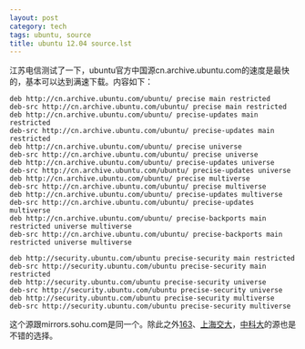 ```yaml
---
layout: post
category: tech
tags: ubuntu, source
title: ubuntu 12.04 source.lst
---
```

江苏电信测试了一下，ubuntu官方中国源cn.archive.ubuntu.com的速度是最快的，基本可以达到满速下载。内容如下：

	deb http://cn.archive.ubuntu.com/ubuntu/ precise main restricted
	deb-src http://cn.archive.ubuntu.com/ubuntu/ precise main restricted
	deb http://cn.archive.ubuntu.com/ubuntu/ precise-updates main restricted
	deb-src http://cn.archive.ubuntu.com/ubuntu/ precise-updates main restricted
	deb http://cn.archive.ubuntu.com/ubuntu/ precise universe
	deb-src http://cn.archive.ubuntu.com/ubuntu/ precise universe
	deb http://cn.archive.ubuntu.com/ubuntu/ precise-updates universe
	deb-src http://cn.archive.ubuntu.com/ubuntu/ precise-updates universe
	deb http://cn.archive.ubuntu.com/ubuntu/ precise multiverse
	deb-src http://cn.archive.ubuntu.com/ubuntu/ precise multiverse
	deb http://cn.archive.ubuntu.com/ubuntu/ precise-updates multiverse
	deb-src http://cn.archive.ubuntu.com/ubuntu/ precise-updates multiverse
	deb http://cn.archive.ubuntu.com/ubuntu/ precise-backports main restricted universe multiverse
	deb-src http://cn.archive.ubuntu.com/ubuntu/ precise-backports main restricted universe multiverse
	
	deb http://security.ubuntu.com/ubuntu precise-security main restricted
	deb-src http://security.ubuntu.com/ubuntu precise-security main restricted
	deb http://security.ubuntu.com/ubuntu precise-security universe
	deb-src http://security.ubuntu.com/ubuntu precise-security universe
	deb http://security.ubuntu.com/ubuntu precise-security multiverse
	deb-src http://security.ubuntu.com/ubuntu precise-security multiverse

这个源跟mirrors.sohu.com是同一个。除此之外[163](http://mirrors.163.com/)、[上海交大](http://ftp.sjtu.edu.cn/)，[中科大](http://mirrors.ustc.edu.cn/)的源也是不错的选择。

